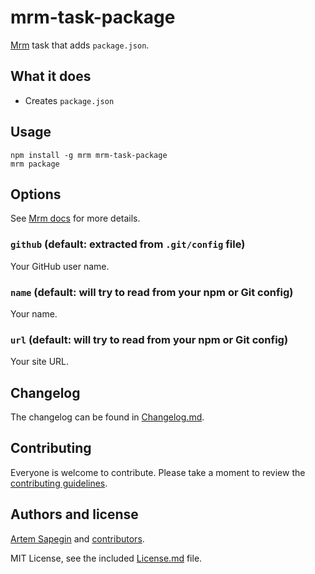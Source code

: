 # mrm-task-package

[Mrm](https://github.com/sapegin/mrm) task that adds `package.json`.

## What it does

* Creates `package.json`

## Usage

```
npm install -g mrm mrm-task-package
mrm package
```

## Options

See [Mrm docs](https://github.com/sapegin/mrm#usage) for more details.

### `github` (default: extracted from `.git/config` file)

Your GitHub user name.

### `name` (default: will try to read from your npm or Git config)

Your name.

### `url` (default: will try to read from your npm or Git config)

Your site URL.

## Changelog

The changelog can be found in [Changelog.md](Changelog.md).

## Contributing

Everyone is welcome to contribute. Please take a moment to review the [contributing guidelines](../Contributing.md).

## Authors and license

[Artem Sapegin](http://sapegin.me) and [contributors](https://github.com/sapegin/mrm-task-package/graphs/contributors).

MIT License, see the included [License.md](License.md) file.
